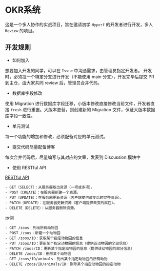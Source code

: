 # OKR系统

这是一个多人协作的实战项目，旨在邀请初学 `Hyperf` 的开发者进行开发，多人 `Review` 的项目。

## 开发规则

- 如何加入

想要加入开发的同学，可以在 `Issue` 中沟通需求，由管理员指定开发者。
开发时，必须拉一个特定分支进行开发（不能使用 main 分支），开发完毕后提交 PR 到主仓，由大家共同 review 后，管理员合并代码。

- 数据库字段修改

使用 Migration 进行数据库字段迁移，小版本修改直接修改当前文件，开发者直接 `fresh` 进行重置。大版本更替，则创建新的 Migration 文件，保证大版本数据库字段一致性。

- 单元测试

每一个功能的增加和修改，必须配备对应的单元测试。

- 提交代码尽量配备博客

每次合并代码后，尽量编写与其对应的文章，发表到 Discussion 模块中

- 使用 RESTful API

[RESTful API](http://www.ruanyifeng.com/blog/2014/05/restful_api.html)

    - GET（SELECT）：从服务器取出资源（一项或多项）。
    - POST（CREATE）：在服务器新建一个资源。
    - PUT（UPDATE）：在服务器更新资源（客户端提供改变后的完整资源）。
    - PATCH（UPDATE）：在服务器更新资源（客户端提供改变的属性）。
    - DELETE（DELETE）：从服务器删除资源。

示例

    - GET /zoos：列出所有动物园
    - POST /zoos：新建一个动物园
    - GET /zoos/ID：获取某个指定动物园的信息
    - PUT /zoos/ID：更新某个指定动物园的信息（提供该动物园的全部信息）
    - PATCH /zoos/ID：更新某个指定动物园的信息（提供该动物园的部分信息）
    - DELETE /zoos/ID：删除某个动物园
    - GET /zoos/ID/animals：列出某个指定动物园的所有动物
    - DELETE /zoos/ID/animals/ID：删除某个指定动物园的指定动物

